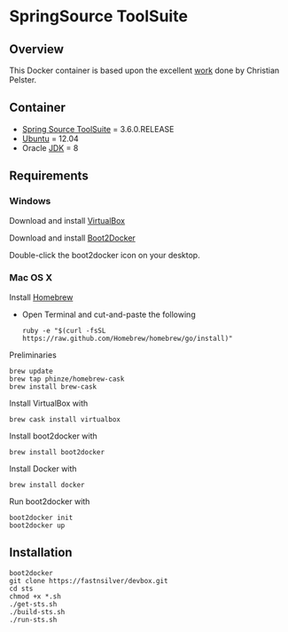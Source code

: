 # SpringSource ToolSuite

## Overview

This Docker container is based upon the excellent [work](http://pelle.io/delivering-gui-applications-with-docker/) done by Christian Pelster.


## Container 
* [Spring Source ToolSuite](http://spring.io/tools/sts) = 3.6.0.RELEASE
* [Ubuntu](http://www.ubuntu.com/download) = 12.04
* Oracle [JDK](http://www.oracle.com/technetwork/java/javase/downloads/jdk8-downloads-2133151.html) = 8


## Requirements 

### Windows

Download and install [VirtualBox](http://download.virtualbox.org/virtualbox/4.3.12/VirtualBox-4.3.12-93733-Win.exe)

Download and install [Boot2Docker](https://github.com/boot2docker/windows-installer/releases/download/v1.1.1/docker-install.exe)

Double-click the boot2docker icon on your desktop.


### Mac OS X
Install [Homebrew](http://brew.sh/)

* Open Terminal and cut-and-paste the following

    `ruby -e "$(curl -fsSL https://raw.github.com/Homebrew/homebrew/go/install)"`

Preliminaries
    
    brew update
    brew tap phinze/homebrew-cask
    brew install brew-cask
    
Install VirtualBox with

    brew cask install virtualbox

Install boot2docker with

    brew install boot2docker
    
Install Docker with

    brew install docker
    
Run boot2docker with

    boot2docker init
    boot2docker up
    
    
## Installation

    boot2docker
    git clone https://fastnsilver/devbox.git
    cd sts
    chmod +x *.sh
    ./get-sts.sh
    ./build-sts.sh  
    ./run-sts.sh
    
